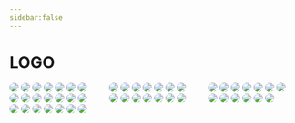 ```yaml
---
sidebar:false
---
```

<style>
img{
     border-radius:8px;
}
.container {
    column-count: 3; /* 定义列数为3：将图片分为3列 */
    column-gap: 20px; /* 每列间隔20px */
}
.image {
    width: 100%; /* 图片以100%宽度展示 */
    margin-bottom: 20px; /* 图片下方间隔为20px */
}
</style>

# LOGO
<div class="container ">
<div class="image">
<img src="https://static.vaeal.com/valfans/V_Logomark_Navy.png"/>
<img src="https://static.vaeal.com/valfans/V_Logomark_Off-White.png"/>
<img src="https://static.vaeal.com/valfans/V_Logomark_Red.png"/>
<img src="https://static.vaeal.com/valfans/V_Logomark_White.png"/>
<img src="https://static.vaeal.com/valfans/V_Logotype_Black.png"/>
<img src="https://static.vaeal.com/valfans/V_Logotype_Grey.png"/>
<img src="https://static.vaeal.com/valfans/V_Logotype_Navy.png"/>
<img src="https://static.vaeal.com/valfans/V_Logotype_Off-White.png"/>
<img src="https://static.vaeal.com/valfans/V_Logotype_Red.png"/>
<img src="https://static.vaeal.com/valfans/V_Logotype_White.png"/>
<img src="https://static.vaeal.com/valfans/val-logo-small.png"/>
<img src="https://static.vaeal.com/valfans/VALORANT_Logo_V.jpg"/>
<img src="https://static.vaeal.com/valfans/VALORANT_Logo_V.png"/>
<img src="https://static.vaeal.com/valfans/VALORANT_Logo_V_galleryimage.jpg"/>
<img src="https://static.vaeal.com/valfans/VALORANT_Logo_V_thumbnail.jpg"/>
<img src="https://static.vaeal.com/valfans/VALORANT_Logo_V_thumbnail.png"/>
<img src="https://static.vaeal.com/valfans/VALORANT_logo4.jpg"/>
<img src="https://static.vaeal.com/valfans/VALORANT_V_Red.jpg"/>
<img src="https://static.vaeal.com/valfans/ValorantWallpaper_BindDark.jpg"/>
<img src="https://static.vaeal.com/valfans/%E5%AE%B9%E5%99%A8%201.png"/>
<img src="https://static.vaeal.com/valfans/favicon.png"/>
<img src="https://static.vaeal.com/valfans/kv-slogan0.png"/>
<img src="https://static.vaeal.com/valfans/logo.png"/>
<img src="https://static.vaeal.com/valfans/skill-demo.png"/>
<img src="https://static.vaeal.com/valfans/V_Bug_Negative_Grey.png"/>
<img src="https://static.vaeal.com/valfans/V_Bug_Negative_Off-White.png"/>
<img src="https://static.vaeal.com/valfans/V_Bug_Negative_Red.png"/>
<img src="https://static.vaeal.com/valfans/V_Bug_Negative_White.png"/>
<img src="https://static.vaeal.com/valfans/V_Bug_Positive_Black.png"/>
<img src="https://static.vaeal.com/valfans/V_Bug_Positive_Grey.png"/>
<img src="https://static.vaeal.com/valfans/V_Bug_Positive_Navy.png"/>
<img src="https://static.vaeal.com/valfans/V_Bug_Positive_Red.png"/>
<img src="https://static.vaeal.com/valfans/V_Lockup_Horizontal_Black.png"/>
<img src="https://static.vaeal.com/valfans/V_Lockup_Horizontal_Neg_Grey.png"/>
<img src="https://static.vaeal.com/valfans/V_Lockup_Horizontal_Neg_Off-White.png"/>
<img src="https://static.vaeal.com/valfans/V_Lockup_Horizontal_Neg_Red.png"/>
<img src="https://static.vaeal.com/valfans/V_Lockup_Horizontal_Neg_White.png"/>
<img src="https://static.vaeal.com/valfans/V_Lockup_Horizontal_Pos_Grey.png"/>
<img src="https://static.vaeal.com/valfans/V_Lockup_Horizontal_Pos_Off-White.png"/>
<img src="https://static.vaeal.com/valfans/V_Lockup_Horizontal_Pos_Red.png"/>
<img src="https://static.vaeal.com/valfans/V_Lockup_Vertical%20Black.png"/>
<img src="https://static.vaeal.com/valfans/V_Lockup_Vertical_Grey.png"/>
<img src="https://static.vaeal.com/valfans/V_Lockup_Vertical_Navy.png"/>
<img src="https://static.vaeal.com/valfans/V_Lockup_Vertical_Off-White.png"/>
<img src="https://static.vaeal.com/valfans/V_Lockup_Vertical_Red.png"/>
<img src="https://static.vaeal.com/valfans/V_Lockup_Vertical_White.png"/>
<img src="https://static.vaeal.com/valfans/V_Logomark_Black.png"/>
<img src="https://static.vaeal.com/valfans/V_Logomark_Grey.png"/>
</div>
</div>
